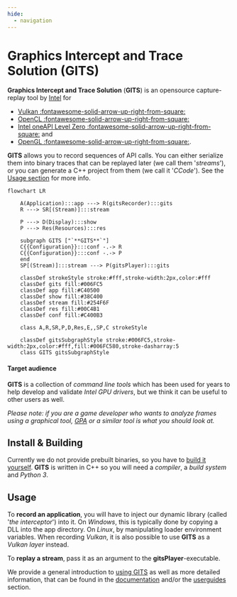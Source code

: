 ```yaml
---
hide:
  - navigation
---
```

# Graphics Intercept and Trace Solution (GITS)

**Graphics Intercept and Trace Solution** (**GITS**) is an opensource capture-replay tool by [Intel](https://www.intel.com) for  

- [Vulkan :fontawesome-solid-arrow-up-right-from-square:](https://vulkan.org/)
- [OpenCL :fontawesome-solid-arrow-up-right-from-square:](https://www.khronos.org/opencl/)
- [Intel oneAPI Level Zero :fontawesome-solid-arrow-up-right-from-square:](https://spec.oneapi.io/level-zero/latest/core/INTRO.html) and 
- [OpenGL :fontawesome-solid-arrow-up-right-from-square:](https://www.khronos.org/opengl/).

**GITS** allows you to record sequences of API calls. You can either serialize them into binary traces that can be replayed later (we call them '*streams*'), or you can generate a C++ project from them (we call it '*CCode*'). See the [Usage section](#usage) for more info.

```mermaid
flowchart LR

    A(Application):::app ---> R(gitsRecorder):::gits
    R ---> SR[(Stream)]:::stream

    P ---> D(Display):::show
    P ---> Res(Resources):::res

    subgraph GITS ["`**GITS**`"]
    C{{Configuration}}:::conf -.-> R
    C{{Configuration}}:::conf -.-> P
    end
    SP[(Stream)]:::stream ---> P(gitsPlayer):::gits

    classDef strokeStyle stroke:#fff,stroke-width:2px,color:#fff
    classDef gits fill:#006FC5
    classDef app fill:#C40500
    classDef show fill:#38C400
    classDef stream fill:#254F6F
    classDef res fill:#00C4B1
    classDef conf fill:#C400B3

    class A,R,SR,P,D,Res,E,,SP,C strokeStyle

    classDef gitsSubgraphStyle stroke:#006FC5,stroke-width:2px,color:#fff,fill:#006FC580,stroke-dasharray:5
    class GITS gitsSubgraphStyle
```

#### Target audience
**GITS** is a collection of *command line tools* which has been used for years to help develop and validate *Intel GPU drivers*, but we think it can be useful to other users as well. 

*Please note: if you are a game developer who wants to analyze frames using a graphical tool, [GPA](https://www.intel.com/content/www/us/en/developer/tools/graphics-performance-analyzers/overview.html) or a similar tool is what you should look at.*

## Install & Building

Currently we do not provide prebuilt binaries, so you have to [build it yourself](building.md). **GITS** is written in C++ so you will need a *compiler*, a *build system* and *Python 3*. 

## Usage

To **record an application**, you will have to inject our dynamic library (called '*the interceptor*') into it. On *Windows*, this is typically done by copying a DLL into the app directory. On *Linux*, by manipulating loader environment variables. When recording *Vulkan*, it is also possible to use **GITS** as a *Vulkan layer* instead.

To **replay a stream**, pass it as an argument to the **gitsPlayer**-executable. 

We provide a general introduction to [using GITS](usage.md) as well as more detailed information, that can be found in the [documentation](documentation/terminology.md) and/or the [userguides](userguides/userguide.md) section. 
